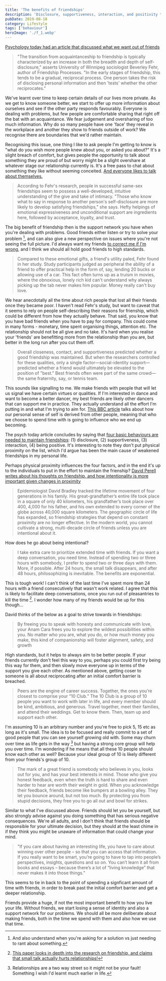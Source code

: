 ```yaml
---
title: 'The benefits of friendships'
description: 'Disclosure, supportiveness, interaction, and positivity to maintain friendships'
pubDate: 2019-08-18
category: Lifestyle
tags: ['behaviour']
heroImage: './f_1.webp'
---
```


[Psychology today had an article that discussed what we want out of friends](https://www.psychologytoday.com/ca/articles/200611/friendship-the-laws-attraction?quicktabs_5=1 'psych')

> "The transition from acquaintanceship to friendship is typically characterized by an increase in both the breadth and depth of self-disclosure," asserts University of Winnipeg sociologist Beverley Fehr, author of Friendship Processes. "In the early stages of friendship, this tends to be a gradual, reciprocal process. One person takes the risk of disclosing personal information and then 'tests' whether the other reciprocates."

We've learnt over time to keep certain details of our lives more private. As we get to know someone better, we start to offer up more information about ourselves and see if the other party responds favourably. Everyone is dealing with problems, but few people are comfortable sharing that right off the bat with an acquaintance. We fear judgement and oversharing of too much information. Why do so many people have one 'face' they reveal in the workplace and another they show to friends outside of work? We recognise there are boundaries that we'd rather maintain.

Recognising this issue, one thing I like to ask people I'm getting to know is "what do you wish more people knew about you, or asked you about?" It's a slight breach of comfort, but gives people the opportunity to talk about something they are proud of but worry might be a slight overshare at whatever stage our relationship currently is. It's a free pass to chat about something they like without seeming conceited. [And everyone likes to talk about themselves.](https://en.wikipedia.org/wiki/How_to_Win_Friends_and_Influence_People 'wiki friends')

> According to Fehr's research, people in successful same-sex friendships seem to possess a well-developed, intuitive understanding of the give and take of intimacy. "Those who know what to say in response to another person's self-disclosure are more likely to develop satisfying friendships," she says. Hefty helpings of emotional expressiveness and unconditional support are ingredients here, followed by acceptance, loyalty, and trust.

The big benefit of friendship then is the support network you have when you're dealing with problems. Good friends either listen or try to solve your problem [^1], and can also give a new perspective on issues where you're not seeing the full picture. I'd always want my friends [to correct me if I'm wrong](https://leonlins.com/about 'about me'), and I think we should all hold good friends to high standards.

> Compared to these emotional gifts, a friend's utility paled, Fehr found in her study. Study participants judged as peripheral the ability of a friend to offer practical help in the form of, say, lending 20 bucks or allowing use of a car. This fact often turns up as a truism in movies, where the obnoxious, lonely rich kid can't understand why always picking up the tab never makes him popular. Money really can't buy love.

We hear anecdotally all the time about rich people that lost all their friends once they became poor. I haven't read Fehr's study, but want to caveat that it seems to rely on people self-describing their reasons for frienship, which could be different from how they actually behave. That said, you know that you have bad friends when you have to pay for company. This could come in many forms - monetary, time spent organising things, attention etc. The relationship should not be all give and no take. It's hard when you realise your 'friends' are benefitting more from the relationship than you are, but better in the long run after you cut them off.

> Overall closeness, contact, and supportiveness predicted whether a good friendship was maintained. But when the researchers controlled for these qualities, only a single factor—social-identity support—predicted whether a friend would ultimately be elevated to the position of "best." Best friends often were part of the same crowd—the same fraternity, say, or tennis team.

This sounds like signalling to me. We make friends with people that will let us signal we have certain virtues or qualities. If I'm interested in dance and want to become a better dancer, my best friends are likely other dancers that can support me in practice. They actually understand all the effort I'm putting in and what I'm trying to aim for. [This BBC article](http://www.bbc.com/future/story/20190520-how-your-friends-change-your-habits---for-better-and-worse? 'BBC') talks about how our personal sense of self is derived from other people, meaning that who we choose to spend time with is going to influence who we end up becoming.

The psych today article concludes by saying that [four basic behaviours are needed to maintain friendships](https://www.psychologytoday.com/ca/articles/200611/friendship-the-laws-attraction?quicktabs_5=1 'psych today'): (1) disclosure, (2) supportiveness, (3) interaction, (4) being positive. It's interesting to note they don't put physical proximity on the list, which I'd argue has been the main cause of weakened friendships in my personal life.

Perhaps physical proximity influences the four factors, and in the end it's up to the individuals to put in the effort to maintain the frienship? [David Perell writes about his thoughts on friendship, and how intentionality is more important given changes in proximity](https://www.perell.com/blog/fruits-of-friendship 'Perell')

> Epidemiologist David Bradley tracked the lifetime movement of four generations in his family. His great-grandfather’s entire life took place in a square of only 40 kilometers, his grandfather’s took place over 400, 4,000 for his father, and his own extended to every corner of the globe across 40,000 square kilometers. The geographic circle of life has expanded, so friendship strategies that depend on constant proximity are no longer effective. In the modern world, you cannot cultivate a strong, multi-decade circle of friends unless you are intentional about it.

How does he go about being intentional?

> I take extra care to prioritize extended time with friends. If you want a deep conversation, you need time. Instead of spending two or three hours with somebody, I prefer to spend two or three days with them. More, if possible. After 24 hours, the small talk disappears, and after 48 hours, philosophizing is inevitable. The benefits are exponential.

This is tough work! I can't think of the last time I've spent more than 24 hours with a friend consecutively that wasn't work related. I agree that this is likely to facilitate deep conversations, once you run out of pleasantries to kill the time [^2]. I wonder how many of my friends would be up for this though...

David thinks of the below as a goal to strive towards in friendships:

> By freeing you to speak with honesty and communicate with love, your Anam Cara frees you to explore the wildest possibilities within you. No matter who you are, what you do, or how much money you make, this kind of companionship will foster alignment, safety, and growth

High standards, but it helps to always aim to be better people. If your friends currently don't feel this way to you, perhaps you could first try being this way for them, and then slowly move everyone up in terms of the support you give each other. As mentioned above, getting coser to someone is all about reciprocating after an initial comfort barrier is breached.

> Peers are the engine of career success. Together, the ones you’re closest to comprise your “10 Club.” The 10 Club is a group of 10 people you want to work with later in life, and every member should be kind, ambitious, and generous. Travel together, meet their families, and attend their weddings. Get to know them. Then, team up and support each other.

I'm assuming 10 is an arbitrary number and you're free to pick 5, 15 etc as long as it's small. The idea is to be focused and really commit to a set of good people that you can see yourself growing old with. Some may churn over time as life gets in the way [^3] but having a strong core group will help you over time. I'm wondering if he means that all these 10 people should know each other as well? Because your ideal group of 10 is likely different from your friends's group of 10.

> The mark of a great friend is somebody who believes in you, looks out for you, and has your best interests in mind. Those who give you honest feedback, even when the truth is hard to share and even harder to hear are worth their weight in gold. When you acknowledge their feedback, friends become like bumpers at a bowling alley. They let you bounce around, but not too much. By protecting you from stupid decisions, they free you to go all out and bowl for strikes.

Similar to what I've discussed above. Friends should let you be yourself, but also strongly advise against you doing something that has serious negative consequences. We're all adults, and I don't think that friends should be responsible for your ultimate decision, but they should at the least chime in if they think you might be unaware of information that could change your mind.

> "If you care about having an interesting life, you have to care about winning over other people – so that you can access that information. If you really want to be smart, you’re going to have to tap into people’s perspectives, insights, questions and so on. You can’t learn it all from books and essays – because there’s a lot of “living knowledge” that never makes it into those things.”

This seems to tie in back to the point of spending a signficant amount of time with friends, in order to break past the initial comfort barrier and get a deeper relationship.

Friends provide a huge, if not the most important benefit to how you live your life. Without friends, we start losing a sense of identity and also a support network for our problems. We should all be more deliberate about making friends, both in the time we spend with them and also how we use that time.

[^1]: And also understand when you're asking for a solution vs just needing to rant about something.

[^2]: [This paper looks in depth into the research on friendship, and claims that small talk actually hurts relationships!](https://journals.sagepub.com/doi/full/10.1177/0265407518761225 'paper')

[^3]: Relationships are a two way street so it might not be your fault! Something I wish I'd learnt much earlier in life.
